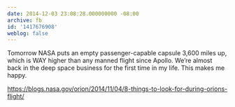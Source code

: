 ```yaml
---
date: 2014-12-03 23:08:28.000000000 -08:00
archive: fb
id: '1417676908'
weblog: false
---
```


Tomorrow NASA puts an empty passenger-capable capsule 3,600 miles up, which is WAY higher than any manned flight since Apollo. We’re almost back in the deep space business for the first time in my life. This makes me happy.

https://blogs.nasa.gov/orion/2014/11/04/8-things-to-look-for-during-orions-flight/
